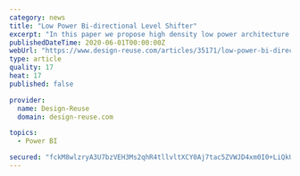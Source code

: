 ```yaml
---
category: news
title: "Low Power Bi-directional Level Shifter"
excerpt: "In this paper we propose high density low power architecture for level shifter cells that consumes ~ 5X lower powers with minimal compromise with performance. The proposed topology is based on the way of realization of a bi-directional level shifter using ..."
publishedDateTime: 2020-06-01T00:00:00Z
webUrl: "https://www.design-reuse.com/articles/35171/low-power-bi-directional-level-shifter.html"
type: article
quality: 17
heat: 17
published: false

provider:
  name: Design-Reuse
  domain: design-reuse.com

topics:
  - Power BI

secured: "fckM8wlzryA3U7bzVEH3Ms2qhR4tllvltXCY0Aj7tac5ZVWJD4xm0I0+LiQkUlYFxyMmNNu2zqfPHAyJr3er7tG/jChxJXxCV5XUgmadSOU8dmVODtWsj79YcAMLXT9i29Bezepd3/o3jn6JtDosvys8K+KcjwRczC0rUhP1sNpXutj7pcy9PUpgWN1oiRj5v3QPPjWDzUmMHPYv+vBAiaH6echqplguOY9E0dS8ttZZnAF7hD3yPcbtwmBz3nyshiKdVEhAPDrekaFOxpHeZVWVLFA3p+DbsmLe2JMpN3bL7VX3jtNAPvCnML+ldmYK;f+TCXyOSExlo8dwNjLVfSA=="
---
```



